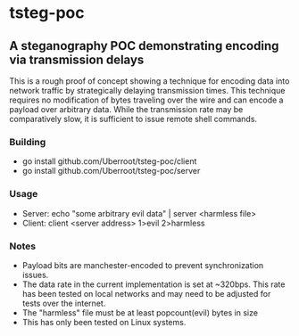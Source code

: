 # tsteg-poc
## A steganography POC demonstrating encoding via transmission delays
This is a rough proof of concept showing a technique for encoding data into network traffic by strategically delaying transmission times. This technique requires no modification of bytes traveling over the wire and can encode a payload over arbitrary data. While the transmission rate may be comparatively slow, it is sufficient to issue remote shell commands.

### Building
* go install github.com/Uberroot/tsteg-poc/client
* go install github.com/Uberroot/tsteg-poc/server

### Usage
* Server: echo "some arbitrary evil data" | server &lt;harmless file&gt;
* Client: client &lt;server address&gt; 1&gt;evil 2&gt;harmless

### Notes
* Payload bits are manchester-encoded to prevent synchronization issues.
* The data rate in the current implementation is set at ~320bps. This rate has been tested on local networks and may need to be adjusted for tests over the internet.
* The "harmless" file must be at least popcount(evil) bytes in size
* This has only been tested on Linux systems.
